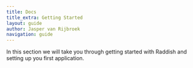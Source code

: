 ```yaml
---
title: Docs
title_extra: Getting Started
layout: guide
author: Jasper van Rijbroek
navigation: guide
---
```


In this section we will take you through getting started with Raddish and setting up you first application.
